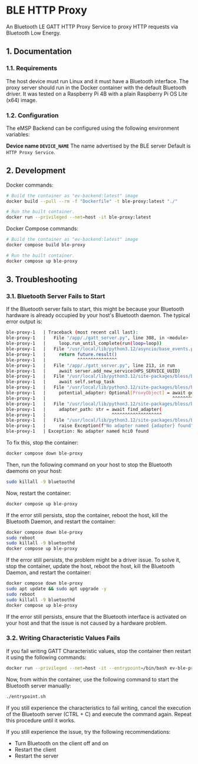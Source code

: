 # BLE HTTP Proxy

An Bluetooth LE GATT HTTP Proxy Service to proxy HTTP requests via Bluetooth Low Energy.


## 1. Documentation

### 1.1. Requirements

The host device must run Linux and it must have a Bluetooth interface.
The proxy server should run in the Docker container with the default Bluetooth driver.
It was tested on a Raspberry Pi 4B with a plain Raspberry Pi OS Lite (x64) image.


### 1.2. Configuration

The eMSP Backend can be configured using the following environment variables:

**Device name `DEVICE_NAME`**
  The name advertised by the BLE server
  Default is `HTTP Proxy Service`.


## 2. Development

Docker commands:

```bash
# Build the container as "ev-backend:latest" image
docker build --pull --rm -f "Dockerfile" -t ble-proxy:latest "./"

# Run the built container.
docker run --privileged --net=host -it ble-proxy:latest
```

Docker Compose commands:

```bash
# Build the container as "ev-backend:latest" image
docker compose build ble-proxy

# Run the built container.
docker compose up ble-proxy
```


## 3. Troubleshooting

### 3.1. Bluetooth Server Fails to Start

If the Bluetooth server fails to start, this might be because your Bluetooth hardware is already occupied by your host's Bluetooth daemon.
The typical error output is:
```bash
ble-proxy-1   | Traceback (most recent call last):
ble-proxy-1   |   File "/app/./gatt_server.py", line 308, in <module>
ble-proxy-1   |     loop.run_until_complete(run(loop=loop))
ble-proxy-1   |   File "/usr/local/lib/python3.12/asyncio/base_events.py", line 687, in run_until_complete
ble-proxy-1   |     return future.result()
ble-proxy-1   |            ^^^^^^^^^^^^^^^
ble-proxy-1   |   File "/app/./gatt_server.py", line 213, in run
ble-proxy-1   |     await server.add_new_service(HPS_SERVICE_UUID)
ble-proxy-1   |   File "/usr/local/lib/python3.12/site-packages/bless/backends/bluezdbus/server.py", line 146, in add_new_service
ble-proxy-1   |     await self.setup_task
ble-proxy-1   |   File "/usr/local/lib/python3.12/site-packages/bless/backends/bluezdbus/server.py", line 65, in setup
ble-proxy-1   |     potential_adapter: Optional[ProxyObject] = await get_adapter(
ble-proxy-1   |                                                ^^^^^^^^^^^^^^^^^^
ble-proxy-1   |   File "/usr/local/lib/python3.12/site-packages/bless/backends/bluezdbus/dbus/utils.py", line 79, in get_adapter
ble-proxy-1   |     adapter_path: str = await find_adapter(
ble-proxy-1   |                         ^^^^^^^^^^^^^^^^^^^
ble-proxy-1   |   File "/usr/local/lib/python3.12/site-packages/bless/backends/bluezdbus/dbus/utils.py", line 59, in find_adapter
ble-proxy-1   |     raise Exception(f"No adapter named {adapter} found")
ble-proxy-1   | Exception: No adapter named hci0 found
```

To fix this, stop the container:
```bash
docker compose down ble-proxy
```
Then, run the following command on your host to stop the Bluetooth daemons on your host:
```bash
sudo killall -9 bluetoothd
```
Now, restart the container:
```bash
docker compose up ble-proxy
```

If the error still persists, stop the container, reboot the host, kill the Bluetooth Daemon, and restart the container:
```bash
docker compose down ble-proxy
sudo reboot
sudo killall -9 bluetoothd
docker compose up ble-proxy
```

If the error still persists, the problem might be a driver issue.
To solve it, stop the container, update the host, reboot the host, kill the Bluetooth Daemon, and restart the container:
```bash
docker compose down ble-proxy
sudo apt update && sudo apt upgrade -y
sudo reboot
sudo killall -9 bluetoothd
docker compose up ble-proxy
```

If the error still persists, ensure that the Bluetooth interface is activated on your host and that the issue is not caused by a hardware problem.


### 3.2. Writing Characteristic Values Fails

If you fail writing GATT Characteristic values, stop the container then restart it using the following commands:

```bash
docker run --privileged --net=host -it --entrypoint=/bin/bash ev-ble-proxy:latest
```

Now, from within the container, use the following command to start the Bluetooth server manually:

```bash
./entrypoint.sh
```

If you still experience the characteristics to fail writing, cancel the execution of the Bluetooth server (CTRL + C) and execute the command again.
Repeat this procedure until it works.

If you still experience the issue, try the following recommendations:

- Turn Bluetooth on the client off and on
- Restart the client
- Restart the server
